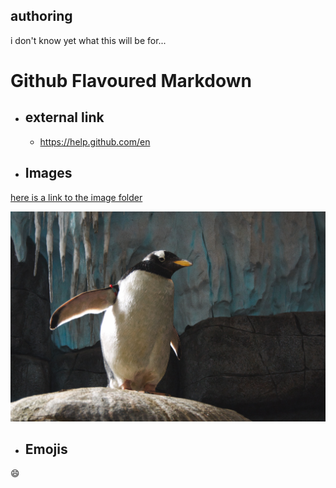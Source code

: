 ## authoring
i don't know yet what this will be for... 


# Github Flavoured Markdown

- ## external link
   -  https://help.github.com/en

- ## Images

[here is a link to the image folder](img/)

![here is a pengiuin](img/pingu1.jpg)

- ## Emojis
:smile:


